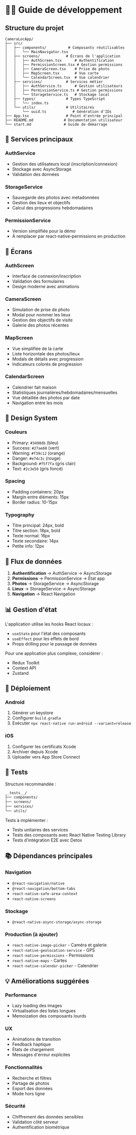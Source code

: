 # 👨‍💻 Guide de développement

## Structure du projet

```
CameraLocApp/
├── src/
│   ├── components/          # Composants réutilisables
│   │   └── MainNavigator.tsx
│   ├── screens/            # Écrans de l'application
│   │   ├── AuthScreen.tsx      # Authentification
│   │   ├── PermissionScreen.tsx # Gestion permissions
│   │   ├── CameraScreen.tsx    # Prise de photo
│   │   ├── MapScreen.tsx       # Vue carte
│   │   └── CalendarScreen.tsx  # Vue calendrier
│   ├── services/           # Services métier
│   │   ├── AuthService.ts      # Gestion utilisateurs
│   │   ├── PermissionService.ts # Gestion permissions
│   │   └── StorageService.ts   # Stockage local
│   ├── types/              # Types TypeScript
│   │   └── index.ts
│   └── utils/              # Utilitaires
│       └── uuid.ts            # Génération d'IDs
├── App.tsx                 # Point d'entrée principal
├── README.md              # Documentation utilisateur
└── start.md               # Guide de démarrage
```

## 🔧 Services principaux

### AuthService
- Gestion des utilisateurs local (inscription/connexion)
- Stockage avec AsyncStorage
- Validation des données

### StorageService
- Sauvegarde des photos avec métadonnées
- Gestion des lieux et objectifs
- Calcul des progressions hebdomadaires

### PermissionService
- Version simplifiée pour la démo
- À remplacer par react-native-permissions en production

## 📱 Écrans

### AuthScreen
- Interface de connexion/inscription
- Validation des formulaires
- Design moderne avec animations

### CameraScreen
- Simulation de prise de photo
- Modal pour nommer les lieux
- Gestion des objectifs de visite
- Galerie des photos récentes

### MapScreen
- Vue simplifiée de la carte
- Liste horizontale des photos/lieux
- Modals de détails avec progression
- Indicateurs colorés de progression

### CalendarScreen
- Calendrier fait maison
- Statistiques journalières/hebdomadaires/mensuelles
- Vue détaillée des photos par date
- Navigation entre les mois

## 🎨 Design System

### Couleurs
- Primary: `#3498db` (bleu)
- Success: `#27ae60` (vert)
- Warning: `#f39c12` (orange)
- Danger: `#e74c3c` (rouge)
- Background: `#f5f7fa` (gris clair)
- Text: `#2c3e50` (gris foncé)

### Spacing
- Padding containers: 20px
- Margin entre éléments: 15px
- Border radius: 10-15px

### Typography
- Titre principal: 24px, bold
- Titre section: 18px, bold
- Texte normal: 16px
- Texte secondaire: 14px
- Petite info: 12px

## 🔄 Flux de données

1. **Authentification** → AuthService → AsyncStorage
2. **Permissions** → PermissionService → État app
3. **Photos** → StorageService → AsyncStorage
4. **Lieux** → StorageService → AsyncStorage
5. **Navigation** → React Navigation

## 📊 Gestion d'état

L'application utilise les hooks React locaux :
- `useState` pour l'état des composants
- `useEffect` pour les effets de bord
- Props drilling pour le passage de données

Pour une application plus complexe, considérer :
- Redux Toolkit
- Context API
- Zustand

## 🚀 Déploiement

### Android
1. Générer un keystore
2. Configurer `build.gradle`
3. Exécuter `npx react-native run-android --variant=release`

### iOS
1. Configurer les certificats Xcode
2. Archiver depuis Xcode
3. Uploader vers App Store Connect

## 🧪 Tests

Structure recommandée :
```bash
__tests__/
├── components/
├── screens/
├── services/
└── utils/
```

Tests à implémenter :
- Tests unitaires des services
- Tests des composants avec React Native Testing Library
- Tests d'intégration E2E avec Detox

## 📚 Dépendances principales

### Navigation
- `@react-navigation/native`
- `@react-navigation/bottom-tabs`
- `react-native-safe-area-context`
- `react-native-screens`

### Stockage
- `@react-native-async-storage/async-storage`

### Production (à ajouter)
- `react-native-image-picker` - Caméra et galerie
- `react-native-geolocation-service` - GPS
- `react-native-permissions` - Permissions
- `react-native-maps` - Cartes
- `react-native-calendar-picker` - Calendrier

## 💡 Améliorations suggérées

### Performance
- Lazy loading des images
- Virtualisation des listes longues
- Memoization des composants lourds

### UX
- Animations de transition
- Feedback haptique
- États de chargement
- Messages d'erreur explicites

### Fonctionnalités
- Recherche et filtres
- Partage de photos
- Export des données
- Mode hors ligne

### Sécurité
- Chiffrement des données sensibles
- Validation côté serveur
- Authentification biométrique
